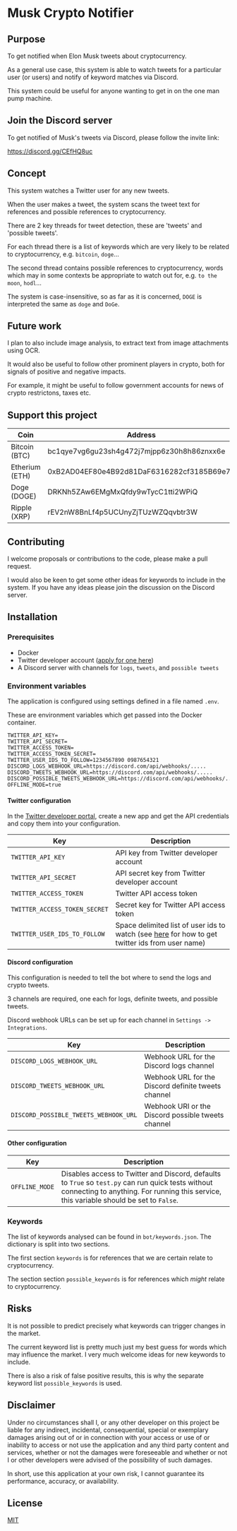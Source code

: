 # Musk Crypto Notifier

## Purpose

To get notified when Elon Musk tweets about cryptocurrency.

As a general use case, this system is able to watch tweets for a particular user (or users) and notify of keyword matches via Discord.

This system could be useful for anyone wanting to get in on the one man pump machine.

## Join the Discord server

To get notified of Musk's tweets via Discord, please follow the invite link:

https://discord.gg/CEfHQ8uc

## Concept

This system watches a Twitter user for any new tweets.

When the user makes a tweet, the system scans the tweet text for references and possible references to cryptocurrency.

There are 2 key threads for tweet detection, these are 'tweets' and 'possible tweets'.

For each thread there is a list of keywords which are very likely to be related to cryptocurrency, e.g. `bitcoin`, `doge`...

The second thread contains possible references to cryptocurrency, words which may in some contexts be appropriate to watch out for, e.g. `to the moon`, `hodl`...

The system is case-insensitive, so as far as it is concerned, `DOGE` is interpreted the same as `doge` and `DoGe`.

## Future work

I plan to also include image analysis, to extract text from image attachments using OCR.

It would also be useful to follow other prominent players in crypto, both for signals of positive and negative impacts.

For example, it might be useful to follow government accounts for news of crypto restrictons, taxes etc.

## Support this project

| Coin          | Address                                    |
|---------------|--------------------------------------------|
| Bitcoin (BTC) | bc1qye7vg6gu23sh4g472j7mjpp6z30h8h86znxx6e |
| Etherium (ETH)| 0xB2AD04EF80e4B92d81DaF6316282cf3185B69e72 |
| Doge (DOGE)   | DRKNh5ZAw6EMgMxQfdy9wTycC1tti2WPiQ         |
| Ripple (XRP)  | rEV2nW8BnLf4p5UCUnyZjTUzWZQqvbtr3W         |

## Contributing

I welcome proposals or contributions to the code, please make a pull request.

I would also be keen to get some other ideas for keywords to include in the system. If you have any ideas please join the discussion on the Discord server.

## Installation

### Prerequisites

* Docker
* Twitter developer account ([apply for one here](https://developer.twitter.com/en/apply-for-access))
* A Discord server with channels for `logs`, `tweets`, and `possible tweets`

### Environment variables

The application is configured using settings defined in a file named `.env`. 

These are environment variables which get passed into the Docker container.

```
TWITTER_API_KEY=
TWITTER_API_SECRET=
TWITTER_ACCESS_TOKEN=
TWITTER_ACCESS_TOKEN_SECRET=
TWITTER_USER_IDS_TO_FOLLOW=1234567890 0987654321
DISCORD_LOGS_WEBHOOK_URL=https://discord.com/api/webhooks/.....
DISCORD_TWEETS_WEBHOOK_URL=https://discord.com/api/webhooks/.....
DISCORD_POSSIBLE_TWEETS_WEBHOOK_URL=https://discord.com/api/webhooks/.....
OFFLINE_MODE=true
```

#### Twitter configuration

In the [Twitter developer portal](https://developer.twitter.com/en/portal/projects-and-apps), create a new app and get the API credentials and copy them into your configuration.

| Key | Description |
|-----|-------------|
| `TWITTER_API_KEY` | API key from Twitter developer account |
| `TWITTER_API_SECRET` | API secret key from Twitter developer account |
| `TWITTER_ACCESS_TOKEN` | Twitter API access token |
| `TWITTER_ACCESS_TOKEN_SECRET` | Secret key for Twitter API access token |
| `TWITTER_USER_IDS_TO_FOLLOW` | Space delimited list of user ids to watch (see [here](https://www.codeofaninja.com/tools/find-twitter-id/) for how to get twitter ids from user name)

#### Discord configuration

This configuration is needed to tell the bot where to send the logs and crypto tweets.

3 channels are required, one each for logs, definite tweets, and possible tweets.

Discord webhook URLs can be set up for each channel in `Settings -> Integrations`.

| Key | Description |
|-----|-------------|
| `DISCORD_LOGS_WEBHOOK_URL` | Webhook URL for the Discord logs channel |
| `DISCORD_TWEETS_WEBHOOK_URL` | Webhook URL for the Discord definite tweets channel |
| `DISCORD_POSSIBLE_TWEETS_WEBHOOK_URL` | Webhook URI or the Discord possible tweets channel |

#### Other configuration

| Key | Description |
|-----|-------------|
| `OFFLINE_MODE` | Disables access to Twitter and Discord, defaults to `True` so `test.py` can run quick tests without connecting to anything. For running this service, this variable should be set to `False`.

### Keywords

The list of keywords analysed can be found in `bot/keywords.json`. The dictionary is split into two sections.

The first section `keywords` is for references that we are certain relate to cryptocurrency.

The section section `possible_keywords` is for references which _might_ relate to cryptocurrency.

## Risks

It is not possible to predict precisely what keywords can trigger changes in the market.

The current keyword list is pretty much just my best guess for words which may influence the market. I very much welcome ideas for new keywords to include.

There is also a risk of false positive results, this is why the separate keyword list `possible_keywords` is used.

## Disclaimer

Under no circumstances shall I, or any other developer on this project be liable for any indirect, incidental, consequential, special or exemplary damages arising out of or in connection with your access or use of or inability to access or not use the application and any third party content and services, whether or not the damages were foreseeable and whether or not I or other developers were advised of the possibility of such damages.

In short, use this application at your own risk, I cannot guarantee its performance, accuracy, or availability.

## License

[MIT](LICENSE)